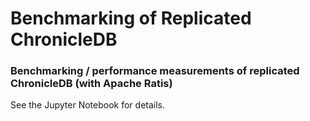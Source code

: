 # Benchmarking of Replicated ChronicleDB

### Benchmarking / performance measurements of replicated ChronicleDB (with Apache Ratis)

See the Jupyter Notebook for details.
